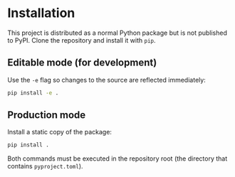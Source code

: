 # Installation

This project is distributed as a normal Python package but is not published to PyPI.
Clone the repository and install it with `pip`.

## Editable mode (for development)

Use the `-e` flag so changes to the source are reflected immediately:

```bash
pip install -e .
```

## Production mode

Install a static copy of the package:

```bash
pip install .
```

Both commands must be executed in the repository root (the directory that
contains `pyproject.toml`).

